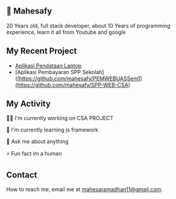 ## 🚀 Mahesafy
20 Years old, full stack developer, about 10 Years of programming experience, learn it all from Youtube and google

## My Recent Project

 - [Aplikasi Pendataan Laptop](https://github.com/mahesafy/PEMWEBUASSem1)
 - [Aplikasi Pembayaran SPP Sekolah]([https://github.com/mahesafy/PEMWEBUASSem1](https://github.com/mahesafy/SPP-WEB-CSA)
## My Activity
👩‍💻 I'm currently working on CSA PROJECT

🧠 I'm currently learning js framework

💬 Ask me about anything

⚡️ Fun fact im a human


## Contact

How to reach me, email me at mahesaramadhan11@gmail.com.

